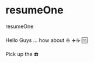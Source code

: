 # resumeOne
resumeOne

Hello Guys ... how about :boat: :airplane::coffee: :cool:

Pick up the :phone: 
